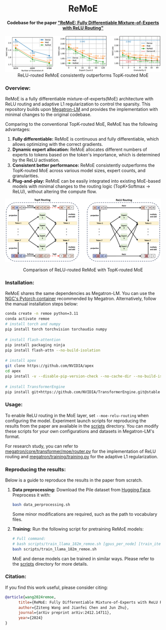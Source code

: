 <div align="center">

ReMoE
===========================
<h4>
  Codebase for the paper 
  <a href="https://arxiv.org/pdf/2412.14711">
    "ReMoE: Fully Differentiable Mixture-of-Experts with ReLU Routing"
  </a>
</h4>



![ReMoE scaling](images/remoe_scaling.png)
ReLU-routed ReMoE consistently outperforms TopK-routed MoE

<div align="left">

### Overview:
ReMoE is a fully differentiable mixture-of-experts(MoE) architecture with ReLU routing and adaptive L1 regularization to control the sparsity.
This repository builds upon [Megatron-LM](https://github.com/NVIDIA/Megatron-LM/) and provides the implementation with minimal changes to the original codebase.


Comparing to the conventional TopK-routed MoE, ReMoE has the following advantages:

1. **Fully differentiable:** ReMoE is continuous and fully differentiable, which allows optimizing with the correct gradients.
2. **Dynamic expert allocation:** ReMoE allocates different numbers of experts to tokens based on the token's importance, which is determined by the ReLU activation.
3. **Consistent better performance:** ReMoE consistently outperforms the TopK-routed MoE across various model sizes, expert counts, and granularities.
4. **Plug-and-play:** ReMoE can be easily integrated into existing MoE-based models with minimal changes to the routing logic (TopK+Softmax -> ReLU), without altering the compute flow.

![ReMoE comparison](images/remoe_comparison.png)
<div align="center">
Comparison of ReLU-routed ReMoE with TopK-routed MoE
<div align="left">



### Installation:
ReMoE shares the same dependencies as Megatron-LM. You can use the [NGC's Pytorch container](https://catalog.ngc.nvidia.com/orgs/nvidia/containers/pytorch) recommended by Megatron. Alternatively, follow the manual installation steps below:
```bash
conda create -n remoe python=3.11
conda activate remoe
# install torch and numpy
pip install torch torchvision torchaudio numpy

# install flash-attention
pip install packaging ninja
pip install flash-attn --no-build-isolation

# install apex
git clone https://github.com/NVIDIA/apex
cd apex
pip install -v --disable-pip-version-check --no-cache-dir --no-build-isolation --config-settings "--build-option=--cpp_ext" --config-settings "--build-option=--cuda_ext" ./

# install TransformerEngine
pip install git+https://github.com/NVIDIA/TransformerEngine.git@stable
```

### Usage:
To enable ReLU routing in the MoE layer, set `--moe-relu-routing` when configuring the model. Experiment launch scripts for reproducing the results from the paper are available in the [scripts](scripts) directory. You can modify these scripts for your own configurations and datasets in Megatron-LM's format.

For research study, you can refer to [megatron/core/transformer/moe/router.py](megatron/core/transformer/moe/router.py) for the implementation of ReLU routing and [megatron/training/training.py](megatron/training/training.py) for the adaptive L1 regularization.

### Reproducing the results:

Below is a guide to reproduce the results in the paper from scratch.
1. **Data preprocessing:**
Download the Pile dataset from [Hugging Face](https://huggingface.co/datasets/monology/pile-uncopyrighted). Preprocess it with:
    ```bash
    bash data_perprocessing.sh
    ```
    Some minor modifications are required, such as the path to vocabulary files.

2. **Training:**
Run the following script for pretraining ReMoE models:
    ```bash
    # Full command:
    # bash scripts/train_llama_182m_remoe.sh [gpus_per_node] [train_iters] [micro_batch_size] [num_experts] [granularity] [project_name]
    bash scripts/train_llama_182m_remoe.sh
    ```
    MoE and dense models can be trained in similar ways. Please refer to the [scripts](scripts) directory for more details.

### Citation:
If you find this work useful, please consider citing:
```bibtex
@article{wang2024remoe,
      title={ReMoE: Fully Differentiable Mixture-of-Experts with ReLU Routing}, 
      author={Ziteng Wang and Jianfei Chen and Jun Zhu},
      journal={arXiv preprint arXiv:2412.14711},
      year={2024}
}
```